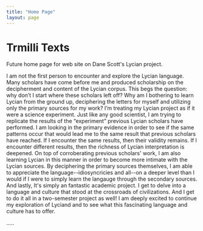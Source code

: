 ```yaml
---
title: "Home Page"
layout: page
---
```


# Trmilli Texts


Future home page for web site on Dane Scott's Lycian project.

I am not the first person to encounter and explore the Lycian language. Many scholars have come before me and produced scholarship on the decipherment and content of the Lycian corpus. This begs the question: why don’t I start where these scholars left off? Why am I bothering to learn Lycian from the ground up, deciphering the letters for myself and utilizing only the primary sources for my work? I’m treating my Lycian project as if it were a science experiment. Just like any good scientist, I am trying to replicate the results of the “experiment” previous Lycian scholars have performed. I am looking in the primary evidence in order to see if the same patterns occur that would lead me to the same result that previous scholars have reached. If I encounter the same results, then their validity remains. If I encounter different results, then the richness of Lycian interpretation is deepened. On top of corroberating previous scholars' work, I am also learning Lycian in this manner in order to become more intimate with the Lycian sources. By deciphering the primary sources themselves, I am able to appreciate the language--idiosyncricies and all--on a deeper level than I would if I were to simply learn the langauge through the secondary sources. And lastly, It's simply an fantastic academic project. I get to delve into a language and culture that stood at the crossroads of civilizations. And I get to do it all in a two-semester project as well! I am deeply excited to continue my exploration of Lyciand and to see what this fascinating language and culture has to offer.


.....
